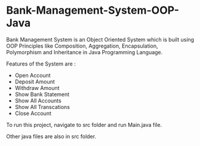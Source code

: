 # Bank-Management-System-OOP-Java
Bank Management System is an Object Oriented System which is built using OOP Principles like Composition, Aggregation, Encapsulation, Polymorphism and Inheritance in Java Programming Language.

Features of the System are :

- Open Account
- Deposit Amount
- Withdraw Amount
- Show Bank Statement
- Show All Accounts
- Show All Transcations
- Close Account

To run this project, navigate to src folder and run Main.java file.

Other java files are also in src folder.
